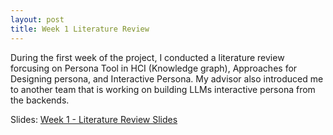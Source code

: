 ```yaml
---
layout: post
title: Week 1 Literature Review
---
```


During the first week of the project, I conducted a literature review forcusing on Persona Tool in HCI (Knowledge graph), Approaches for Designing persona, and Interactive Persona. My advisor also introduced me to another team that is working on building LLMs interactive persona from the backends.

Slides: [Week 1 - Literature Review Slides](https://github.com/sunlipeipei/sunlipeipei.github.io/blob/3af749be8ef74a7eae153b7f2adcb2646b4c814a/files/_slides/Week%201%20-%20Literature%20Review.pdf)